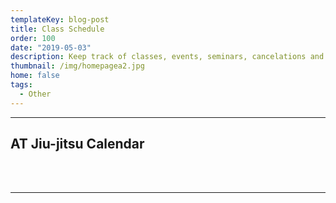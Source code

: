```yaml
---
templateKey: blog-post
title: Class Schedule
order: 100
date: "2019-05-03"
description: Keep track of classes, events, seminars, cancelations and holidays.
thumbnail: /img/homepagea2.jpg
home: false
tags:
  - Other
---
```


---

## AT Jiu-jitsu Calendar

<br />

<div class="maonrails-schedule maonrails-frame-container" attr-gym="DL7vA"></div>

<br />

---
